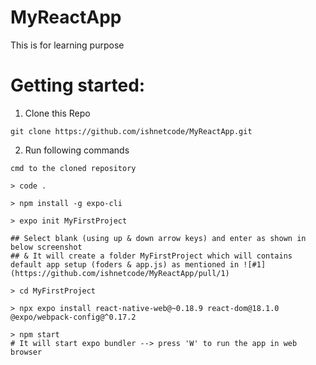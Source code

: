 # MyReactApp
This is for learning purpose

# Getting started:

1) Clone this Repo
```
git clone https://github.com/ishnetcode/MyReactApp.git
```

2) Run following commands
```
cmd to the cloned repository

> code . 

> npm install -g expo-cli

> expo init MyFirstProject

## Select blank (using up & down arrow keys) and enter as shown in below screenshot
## & It will create a folder MyFirstProject which will contains default app setup (foders & app.js) as mentioned in ![#1](https://github.com/ishnetcode/MyReactApp/pull/1)

> cd MyFirstProject

> npx expo install react-native-web@~0.18.9 react-dom@18.1.0 @expo/webpack-config@^0.17.2

> npm start 
# It will start expo bundler --> press 'W' to run the app in web browser

```



